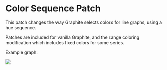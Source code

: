 Color Sequence Patch
====================

This patch changes the way Graphite selects colors for line graphs, using a hue sequence.

Patches are included for vanilla Graphite, and the range coloring modification which includes fixed colors for some series.

Example graph:

<img src="https://github.com/tinyspeck/graphite-render/raw/master/color_sequence/rainbow.png" />
